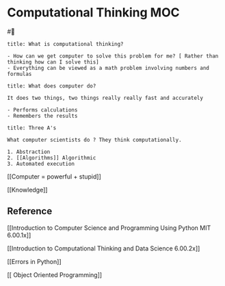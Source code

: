 # Computational Thinking MOC

#🏡

```ad-question
title: What is computational thinking?

- How can we get computer to solve this problem for me? [ Rather than thinking how can I solve this]
- Everything can be viewed as a math problem involving numbers and formulas

```

```ad-important
title: What does computer do?

It does two things, two things really really fast and accurately

- Performs calculations
- Remembers the results 

```


```ad-summary
title: Three A's

What computer scientists do ? They think computationally.

1. Abstraction
2. [[Algorithms]] Algorithmic
3. Automated execution

```



 [[Computer = powerful + stupid]]

[[Knowledge]] 


## Reference

[[Introduction to Computer Science and Programming Using Python MIT 6.00.1x]]

[[Introduction to Computational Thinking and Data Science 6.00.2x]] 

[[Errors in Python]]


[[ Object Oriented Programming]]